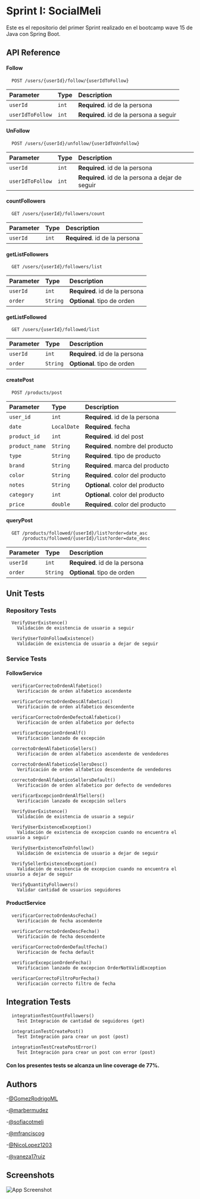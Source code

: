 
# Sprint I: SocialMeli

Este es el repositorio del primer Sprint realizado en el bootcamp wave 15 de Java con Spring Boot. 



## API Reference

#### Follow

```http
  POST /users/{userId}/follow/{userIdToFollow}
```

| Parameter | Type     | Description                |
| :-------- | :------- | :------------------------- |
| `userId` | `int` | **Required**. id de la persona |
| `userIdToFollow` | `int` | **Required**. id de la persona a seguir|

#### UnFollow

```http
  POST /users/{userId}/unfollow/{userIdToUnfollow}
```

| Parameter | Type     | Description                |
| :-------- | :------- | :------------------------- |
| `userId` | `int` | **Required**. id de la persona |
| `userIdToFollow` | `int` | **Required**. id de la persona a dejar de seguir|

#### countFollowers

```http
  GET /users/{userId}/followers/count
```

| Parameter | Type     | Description                |
| :-------- | :------- | :------------------------- |
| `userId` | `int` | **Required**. id de la persona |

#### getListFollowers

```http
  GET /users/{userId}/followers/list
```

| Parameter | Type     | Description                |
| :-------- | :------- | :------------------------- |
| `userId` | `int` | **Required**. id de la persona |
| `order` | `String` | **Optional**. tipo de orden |

#### getListFollowed

```http
  GET /users/{userId}/followed/list
```

| Parameter | Type     | Description                |
| :-------- | :------- | :------------------------- |
| `userId` | `int` | **Required**. id de la persona |
| `order` | `String` | **Optional**. tipo de orden |

#### createPost

```http
  POST /products/post
```

| Parameter | Type     | Description                |
| :-------- | :------- | :------------------------- |
| `user_id` | `int` | **Required**.  id de la persona|
| `date` | `LocalDate` | **Required**.  fecha|
| `product_id` | `int` | **Required**.  id del post|
| `product_name` | `String` | **Required**.  nombre del producto|
| `type` | `String` | **Required**.  tipo de producto|
| `brand` | `String` | **Required**.  marca del producto|
| `color` | `String` | **Required**.  color del producto|
| `notes` | `String` | **Optional**.  color del producto|
| `category` | `int` | **Optional**.  color del producto|
| `price` | `double` | **Required**.  color del producto|

#### queryPost

```http
  GET /products/followed/{userId}/list?order=date_asc
      /products/followed/{userId}/list?order=date_desc
```

| Parameter | Type     | Description                |
| :-------- | :------- | :------------------------- |
| `userId` | `int` | **Required**.  id de la persona|
| `order` | `String` | **Optional**.  tipo de orden|


## Unit Tests

### Repository Tests

```http
  VerifyUserExistence()
    Validación de existencia de usuario a seguir
```

```http
  VerifyUserToUnFollowExistence()
    Validación de existencia de usuario a dejar de seguir
```

### Service Tests
  #### FollowService

```http
  verificarCorrectoOrdenAlfabetico()
    Verificación de orden alfabetico ascendente
```

```http
  verificarCorrectoOrdenDescAlfabetico()
    Verificación de orden alfabetico descendente
```

```http
  verificarCorrectoOrdenDefectoAlfabetico()
    Verificación de orden alfabetico por defecto
```

```http
  verificarExcepcionOrdenAlf()
    Verificación lanzado de excepción
```

```http
  correctoOrdenAlfabeticoSellers()
    Verificación de orden alfabetico ascendente de vendedores
```

```http
  correctoOrdenAlfabeticoSellersDesc()
    Verificación de orden alfabetico descendente de vendedores
```

```http
  correctoOrdenAlfabeticoSellersDefault()
    Verificación de orden alfabetico por defecto de vendedores
```

```http
  verificarExcepcionOrdenAlfSellers()
    Verificación lanzado de excepción sellers
```

```http
  VerifyUserExistence()
    Validación de existencia de usuario a seguir
```

```http
  VerifyUserExistenceException()
    Validación de existencia de excepcion cuando no encuentra el usuario a seguir
```

```http
  VerifyUserExistenceToUnfollow()
    Validación de existencia de usuario a dejar de seguir
```

```http
  VerifySellerExistenceException()
    Validación de existencia de excepcion cuando no encuentra el usuario a dejar de seguir
```

```http
  VerifyQuantityFollowers()
    Validar cantidad de usuarios seguidores
```
  #### ProductService

```http
  verificarCorrectoOrdenAscFecha()
    Verificación de fecha ascendente
```

```http
  verificarCorrectoOrdenDescFecha()
    Verificación de fecha descendente
```

```http
  verificarCorrectoOrdenDefaultFecha()
    Verificación de fecha default
```

```http
  verificarExcepcionOrdenFecha()
    Verificacion lanzado de excepcion OrderNotValidException
```

```http
  verificarCorrectoFiltroPorFecha()
    Verificación correcto filtro de fecha
```

## Integration Tests

```http
  integrationTestCountFollowers()
    Test Integración de cantidad de seguidores (get)
```

```http
  integrationTestCreatePost()
    Test Integración para crear un post (post)
```

```http
  integrationTestCreatePostError()
    Test Integración para crear un post con error (post)
```
#### Con los presentes tests se alcanza un line coverage de 77%.


## Authors

-[@GomezRodrigoML](https://github.com/GomezRodrigoML)

-[@marbermudez](https://github.com/marbermudez)

-[@sofiacotmeli](https://github.com/sofiacotmeli)

-[@mfranciscog](https://github.com/mfranciscog)

-[@NicoLopez1203](https://github.com/NicoLopez1203)

-[@vaneza17ruiz](https://github.com/ruizandino)



## Screenshots

![App Screenshot](https://i.pinimg.com/originals/f3/38/60/f338609f1bc08eea6b0db4d406f42256.jpg)

